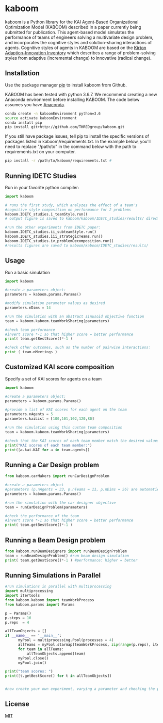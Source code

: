 # kaboom

kaboom is a Python library for the KAI Agent-Based Organizational Optimization
Model (KABOOM) described in a paper currently being submitted for publication.
This agent-based model simulates the performance of teams of engineers solving
a multivariate design problem, and incorporates the cognitive styles and
solution-sharing interactions of agents. Cognitive styles of agents in KABOOM
are based on the [Kirton Adaption-Innovation Inventory](https://scholar.google.com/scholar?hl=en&as_sdt=0%2C39&as_vis=1&q=Kirton+adaption-innovation+in+the+context&oq=kirton+adaption+innovation+in+the+) which describes
a range of problem-solving styles from adaptive (incremental change) to
innovative (radical change).

## Installation

<!-- -->

Use the package manager [pip](https://pip.pypa.io/en/stable/) to install kaboom from Github.

KABOOM has been tested with python 3.6.7. We recommend creating a new Anaconda environment before installing KABOOM. The code below assumes you have [Anaconda](https://docs.anaconda.com/anaconda/install/).

```bash
conda create -n kaboomEnvironment python=3.6
source activate kaboomEnvironment
conda install pip
pip install git+http://github.com/THREDgroup/kaboom.git 
```

If you still have package issues, tell pip to install the specific versions of packages listed in kaboom/requirements.txt. In the example below, you'll need to replace "/path/to" in the command below with the path to requirements.txt on your computer. 

```bash
pip install -r /path/to/kaboom/requirements.txt #
```

## Running IDETC Studies
Run in your favorite python compiler:

```python
import kaboom

# runs the first study, which analyzes the effect of a team's
#cognitive style composition on performance for 2 problems
kaboom.IDETC_studies.i_teamStyle.run()
# output figure is saved to kaboom/kaboom/IDETC_studies/results/ directory

#run the other experiments from IDETC paper:
kaboom.IDETC_studies.ii_subteamStyle.run()
kaboom.IDETC_studies.iii_strategicTeams.run()
kaboom.IDETC_studies.iv_problemDecomposition.run()
#results figures are saved to kaboom/kaboom/IDETC_studies/results/
```

## Usage

Run a basic simulation

```python
import kaboom

#create a parameters object:
parameters = kaboom.params.Params()

#modify simulation parameter values as desired
parameters.nDims = 14

#run the simulation with an abstract sinusoid objective function
team = kaboom.kaboom.teamWorkSharing(parameters)

#check team performance
#invert score *-1 so that higher score = better performance
print( team.getBestScore()*-1 )

#check other outcomes, such as the number of pairwise interactions:
print ( team.nMeetings )

```

## Customized KAI score composition

Specify a set of KAI scores for agents on a team

```python
import kaboom

#create a parameters object:
parameters = kaboom.params.Params()

#provide a list of KAI scores for each agent on the team
parameters.nAgents = 5
parameters.kaiList = [100,101,102,120,80]

#run the simulation using this custom team composition
team = kaboom.kaboom.teamWorkSharing(parameters)

#check that the KAI scores of each team member match the desired values:
print("KAI scores of each team member:")
print([a.kai.KAI for a in team.agents])

```

## Running a Car Design problem

```python
from kaboom.carMakers import runCarDesignProblem

#create a parameters object
#parameters (p.nAgents = 33, p.nTeams = 11, p.nDims = 56) are automatically set for this problem.
parameters = kaboom.params.Params()

#run the simulation with the car designer objective
team = runCarDesignProblem(parameters)

#check the performance of the team
#invert score *-1 so that higher score = better performance
print( team.getBestScore()*-1 )

```

## Running a Beam Design problem

```python
from kaboom.runBeamDesigners import runBeamDesignProblem
team = runBeamDesignProblem() #run beam design simulation
print( team.getBestScore()*-1 ) #performance: higher = better
```


## Running Simulations in Parallel

```python
#run simulations in parallel with multiprocessing
import multiprocessing
import itertools
from kaboom.kaboom import teamWorkProcess
from kaboom.params import Params

p = Params()
p.steps = 10
p.reps  = 4

allTeamObjects = []
if __name__ == '__main__':
      myPool = multiprocessing.Pool(processes = 4)
      allTeams = myPool.starmap(teamWorkProcess, zip(range(p.reps), itertools.repeat(p) ) )
      for team in allTeams:
          allTeamObjects.append(team)
      myPool.close()
      myPool.join()

print("team scores: ")
print([t.getBestScore() for t in allTeamObjects])


#now create your own experiment, varying a parameter and checking the performance
```

<!--
## Contributing
Pull requests are welcome. For major changes, please open an issue first to discuss what you would like to change.

Please make sure to update tests as appropriate. -->

## License
[MIT](https://choosealicense.com/licenses/mit/)
